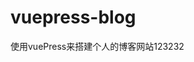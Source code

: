 <!--
 * @Author: jiaxiaojun 1157737030@qq.com
 * @Date: 2023-12-23 15:14:12
 * @LastEditors: jiaxiaojun 1157737030@qq.com
 * @LastEditTime: 2023-12-23 15:15:59
 * @FilePath: \vuepress-blog\README.md
 * @Description: 这是默认设置,请设置`customMade`, 打开koroFileHeader查看配置 进行设置: https://github.com/OBKoro1/koro1FileHeader/wiki/%E9%85%8D%E7%BD%AE
-->
# vuepress-blog
使用vuePress来搭建个人的博客网站123232
